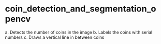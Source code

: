 # coin_detection_and_segmentation_opencv

a. Detects the number of coins in the image 
b. Labels the coins with serial numbers 
c. Draws a vertical line in between coins
